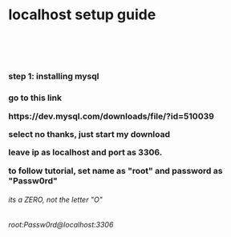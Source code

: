 <h1>localhost setup guide<h1>
<br>
<h3>step 1: installing mysql<h3>
<p>go to this link<p>
  <p>https://dev.mysql.com/downloads/file/?id=510039<p>
  <p>select no thanks, just start my download<p>
  <p>leave ip as localhost and port as 3306.<p>
  <p>to follow tutorial, set name as "root" and password as "Passw0rd"<p><h6>its a ZERO, not the letter "O"<h6>
  

root:Passw0rd@localhost:3306
